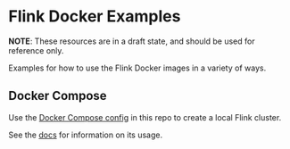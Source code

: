 Flink Docker Examples
=====================

**NOTE**: These resources are in a draft state, and should be used for reference only.

Examples for how to use the Flink Docker images in a variety of ways.

Docker Compose
--------------

Use the [Docker Compose config](docker-compose.yml) in this repo to create a local Flink cluster.

See the [docs](https://nightlies.apache.org/flink/flink-docs-master/zh/docs/deployment/resource-providers/standalone/docker/) for
information on its usage.
